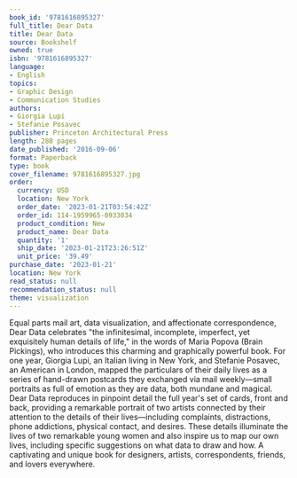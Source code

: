 ```yaml
---
book_id: '9781616895327'
full_title: Dear Data
title: Dear Data
source: Bookshelf
owned: true
isbn: '9781616895327'
language:
- English
topics:
- Graphic Design
- Communication Studies
authors:
- Giorgia Lupi
- Stefanie Posavec
publisher: Princeton Architectural Press
length: 288 pages
date_published: '2016-09-06'
format: Paperback
type: book
cover_filename: 9781616895327.jpg
order:
  currency: USD
  location: New York
  order_date: '2023-01-21T03:54:42Z'
  order_id: 114-1959965-0933034
  product_condition: New
  product_name: Dear Data
  quantity: '1'
  ship_date: '2023-01-21T23:26:51Z'
  unit_price: '39.49'
purchase_date: '2023-01-21'
location: New York
read_status: null
recommendation_status: null
theme: visualization
---
```

Equal parts mail art, data visualization, and affectionate correspondence, Dear Data celebrates "the infinitesimal, incomplete, imperfect, yet exquisitely human details of life," in the words of Maria Popova (Brain Pickings), who introduces this charming and graphically powerful book. For one year, Giorgia Lupi, an Italian living in New York, and Stefanie Posavec, an American in London, mapped the particulars of their daily lives as a series of hand-drawn postcards they exchanged via mail weekly—small portraits as full of emotion as they are data, both mundane and magical. Dear Data reproduces in pinpoint detail the full year's set of cards, front and back, providing a remarkable portrait of two artists connected by their attention to the details of their lives—including complaints, distractions, phone addictions, physical contact, and desires. These details illuminate the lives of two remarkable young women and also inspire us to map our own lives, including specific suggestions on what data to draw and how. A captivating and unique book for designers, artists, correspondents, friends, and lovers everywhere.
